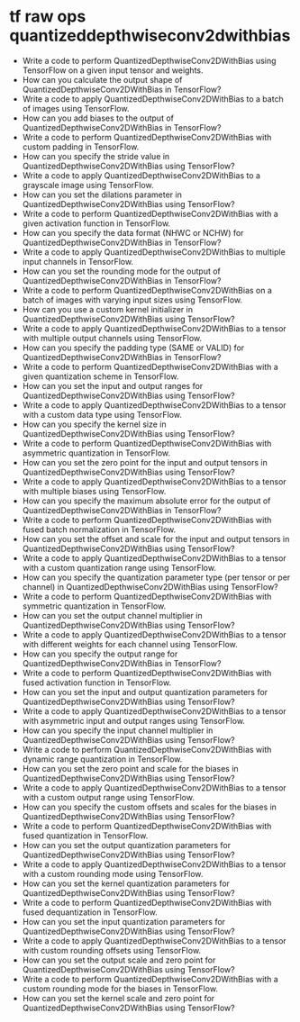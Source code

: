 # tf raw ops quantizeddepthwiseconv2dwithbias

- Write a code to perform QuantizedDepthwiseConv2DWithBias using TensorFlow on a given input tensor and weights.
- How can you calculate the output shape of QuantizedDepthwiseConv2DWithBias in TensorFlow?
- Write a code to apply QuantizedDepthwiseConv2DWithBias to a batch of images using TensorFlow.
- How can you add biases to the output of QuantizedDepthwiseConv2DWithBias in TensorFlow?
- Write a code to perform QuantizedDepthwiseConv2DWithBias with custom padding in TensorFlow.
- How can you specify the stride value in QuantizedDepthwiseConv2DWithBias using TensorFlow?
- Write a code to apply QuantizedDepthwiseConv2DWithBias to a grayscale image using TensorFlow.
- How can you set the dilations parameter in QuantizedDepthwiseConv2DWithBias using TensorFlow?
- Write a code to perform QuantizedDepthwiseConv2DWithBias with a given activation function in TensorFlow.
- How can you specify the data format (NHWC or NCHW) for QuantizedDepthwiseConv2DWithBias in TensorFlow?
- Write a code to apply QuantizedDepthwiseConv2DWithBias to multiple input channels in TensorFlow.
- How can you set the rounding mode for the output of QuantizedDepthwiseConv2DWithBias in TensorFlow?
- Write a code to perform QuantizedDepthwiseConv2DWithBias on a batch of images with varying input sizes using TensorFlow.
- How can you use a custom kernel initializer in QuantizedDepthwiseConv2DWithBias using TensorFlow?
- Write a code to apply QuantizedDepthwiseConv2DWithBias to a tensor with multiple output channels using TensorFlow.
- How can you specify the padding type (SAME or VALID) for QuantizedDepthwiseConv2DWithBias in TensorFlow?
- Write a code to perform QuantizedDepthwiseConv2DWithBias with a given quantization scheme in TensorFlow.
- How can you set the input and output ranges for QuantizedDepthwiseConv2DWithBias using TensorFlow?
- Write a code to apply QuantizedDepthwiseConv2DWithBias to a tensor with a custom data type using TensorFlow.
- How can you specify the kernel size in QuantizedDepthwiseConv2DWithBias using TensorFlow?
- Write a code to perform QuantizedDepthwiseConv2DWithBias with asymmetric quantization in TensorFlow.
- How can you set the zero point for the input and output tensors in QuantizedDepthwiseConv2DWithBias using TensorFlow?
- Write a code to apply QuantizedDepthwiseConv2DWithBias to a tensor with multiple biases using TensorFlow.
- How can you specify the maximum absolute error for the output of QuantizedDepthwiseConv2DWithBias in TensorFlow?
- Write a code to perform QuantizedDepthwiseConv2DWithBias with fused batch normalization in TensorFlow.
- How can you set the offset and scale for the input and output tensors in QuantizedDepthwiseConv2DWithBias using TensorFlow?
- Write a code to apply QuantizedDepthwiseConv2DWithBias to a tensor with a custom quantization range using TensorFlow.
- How can you specify the quantization parameter type (per tensor or per channel) in QuantizedDepthwiseConv2DWithBias using TensorFlow?
- Write a code to perform QuantizedDepthwiseConv2DWithBias with symmetric quantization in TensorFlow.
- How can you set the output channel multiplier in QuantizedDepthwiseConv2DWithBias using TensorFlow?
- Write a code to apply QuantizedDepthwiseConv2DWithBias to a tensor with different weights for each channel using TensorFlow.
- How can you specify the output range for QuantizedDepthwiseConv2DWithBias in TensorFlow?
- Write a code to perform QuantizedDepthwiseConv2DWithBias with fused activation function in TensorFlow.
- How can you set the input and output quantization parameters for QuantizedDepthwiseConv2DWithBias using TensorFlow?
- Write a code to apply QuantizedDepthwiseConv2DWithBias to a tensor with asymmetric input and output ranges using TensorFlow.
- How can you specify the input channel multiplier in QuantizedDepthwiseConv2DWithBias using TensorFlow?
- Write a code to perform QuantizedDepthwiseConv2DWithBias with dynamic range quantization in TensorFlow.
- How can you set the zero point and scale for the biases in QuantizedDepthwiseConv2DWithBias using TensorFlow?
- Write a code to apply QuantizedDepthwiseConv2DWithBias to a tensor with a custom output range using TensorFlow.
- How can you specify the custom offsets and scales for the biases in QuantizedDepthwiseConv2DWithBias using TensorFlow?
- Write a code to perform QuantizedDepthwiseConv2DWithBias with fused quantization in TensorFlow.
- How can you set the output quantization parameters for QuantizedDepthwiseConv2DWithBias using TensorFlow?
- Write a code to apply QuantizedDepthwiseConv2DWithBias to a tensor with a custom rounding mode using TensorFlow.
- How can you set the kernel quantization parameters for QuantizedDepthwiseConv2DWithBias using TensorFlow?
- Write a code to perform QuantizedDepthwiseConv2DWithBias with fused dequantization in TensorFlow.
- How can you set the input quantization parameters for QuantizedDepthwiseConv2DWithBias using TensorFlow?
- Write a code to apply QuantizedDepthwiseConv2DWithBias to a tensor with custom rounding offsets using TensorFlow.
- How can you set the output scale and zero point for QuantizedDepthwiseConv2DWithBias using TensorFlow?
- Write a code to perform QuantizedDepthwiseConv2DWithBias with a custom rounding mode for the biases in TensorFlow.
- How can you set the kernel scale and zero point for QuantizedDepthwiseConv2DWithBias using TensorFlow?